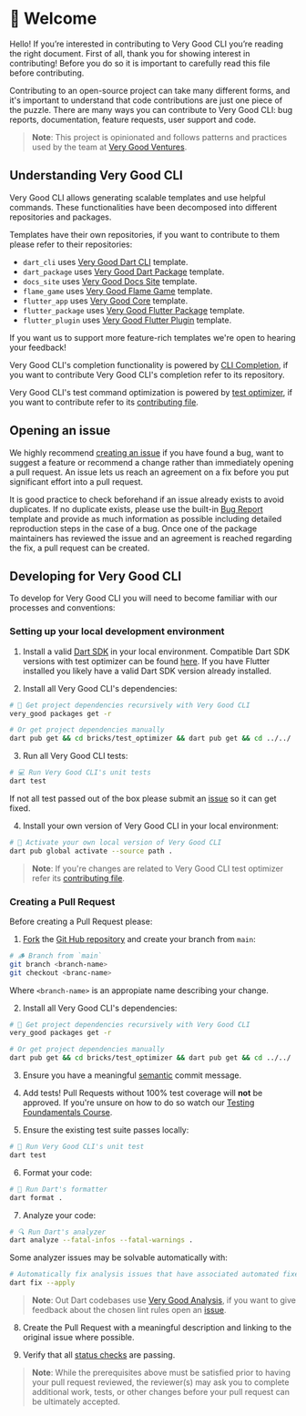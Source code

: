 # 🦄 Welcome

Hello! If you’re interested in contributing to Very Good CLI you’re reading the right document. First of all, thank you for showing interest in contributing! Before you do so it is important to carefully read this file before contributing.

Contributing to an open-source project can take many different forms, and it's important to understand that code contributions are just one piece of the puzzle. There are many ways you can contribute to Very Good CLI: bug reports, documentation, feature requests, user support and code.

> **Note**: This project is opinionated and follows patterns and practices used by the team at [Very Good Ventures][very_good_ventures_link].

## Understanding Very Good CLI

Very Good CLI allows generating scalable templates and use helpful commands. These functionalities have been decomposed into different repositories and packages.

Templates have their own repositories, if you want to contribute to them please refer to their repositories:

- `dart_cli` uses [Very Good Dart CLI](https://github.com/VeryGoodOpenSource/very_good_dart_cli) template.
- `dart_package` uses [Very Good Dart Package](https://github.com/VeryGoodOpenSource/very_good_dart_package) template.
- `docs_site` uses [Very Good Docs Site](https://github.com/VeryGoodOpenSource/very_good_docs_site) template.
- `flame_game` uses [Very Good Flame Game](https://github.com/VeryGoodOpenSource/very_good_flame_game) template.
- `flutter_app` uses [Very Good Core](https://github.com/VeryGoodOpenSource/very_good_core) template.
- `flutter_package` uses [Very Good Flutter Package](https://github.com/VeryGoodOpenSource/very_good_flutter_package) template.
- `flutter_plugin` uses [Very Good Flutter Plugin](https://github.com/VeryGoodOpenSource/very_good_flutter_plugin) template.

If you want us to support more feature-rich templates we're open to hearing your feedback!

Very Good CLI's completion functionality is powered by [CLI Completion](https://github.com/VeryGoodOpenSource/cli_completion), if you want to contribute Very Good CLI's completion refer to its repository.

Very Good CLI's test command optimization is powered by [test optimizer](bricks/test_optimizer/README.md), if you want to contribute refer to its [contributing file](bricks/test_optimizer/CONTRIBUTING.md).

## Opening an issue

We highly recommend [creating an issue][bug_report_link] if you have found a bug, want to suggest a feature or recommend a change rather than immediately opening a pull request. An issue lets us reach an agreement on a fix before you put significant effort into a pull request.

It is good practice to check beforehand if an issue already exists to avoid duplicates. If no duplicate exists, please use the built-in [Bug Report][bug_report_link] template and provide as much information as possible including detailed reproduction steps in the case of a bug.
Once one of the package maintainers has reviewed the issue and an agreement is reached regarding the fix, a pull request can be created.

## Developing for Very Good CLI

To develop for Very Good CLI you will need to become familiar with our processes and conventions:

### Setting up your local development environment

1. Install a valid [Dart SDK](https://dart.dev/get-dart) in your local environment. Compatible Dart SDK versions with test optimizer can be found [here](https://github.com/VeryGoodOpenSource/very_good_cli/blob/66c2a5e847ba4db6a9cb212e2b08e2af9f9e70d2/pubspec.yaml#L7). If you have Flutter installed you likely have a valid Dart SDK version already installed.

2. Install all Very Good CLI's dependencies:

```sh
# 📂 Get project dependencies recursively with Very Good CLI
very_good packages get -r

# Or get project dependencies manually
dart pub get && cd bricks/test_optimizer && dart pub get && cd ../../
```

3. Run all Very Good CLI tests:

```sh
# 💻 Run Very Good CLI's unit tests
dart test
```

If not all test passed out of the box please submit an [issue](https://github.com/VeryGoodOpenSource/very_good_cli/issues/new/choose) so it can get fixed.

4. Install your own version of Very Good CLI in your local environment:

```sh
# 🚀 Activate your own local version of Very Good CLI
dart pub global activate --source path .
```

> **Note**: If you're changes are related to Very Good CLI test optimizer refer its [contributing file](bricks/test_optimizer/CONTRIBUTING.md).

### Creating a Pull Request

Before creating a Pull Request please:

1. [Fork](https://docs.github.com/en/get-started/quickstart/contributing-to-projects) the [Git Hub repository](https://github.com/VeryGoodOpenSource/very_good_cli) and create your branch from `main`:

```sh
# 🪵 Branch from `main`
git branch <branch-name>
git checkout <branc-name>
```

Where `<branch-name>` is an appropiate name describing your change.

2. Install all Very Good CLI's dependencies:

```sh
# 📂 Get project dependencies recursively with Very Good CLI
very_good packages get -r

# Or get project dependencies manually
dart pub get && cd bricks/test_optimizer && dart pub get && cd ../../
```

3. Ensure you have a meaningful [semantic][conventional_commits_link] commit message.

4. Add tests! Pull Requests without 100% test coverage will **not** be approved. If you're unsure on how to do so watch our [Testing Foundamentals Course](https://www.youtube.com/watch?v=M_eZg-X789w&list=PLprI2satkVdFwpxo_bjFkCxXz5RluG8FY).

5. Ensure the existing test suite passes locally:

```sh
# 🧪 Run Very Good CLI's unit test
dart test
```

6. Format your code:

```sh
# 🧼 Run Dart's formatter
dart format .
```

7. Analyze your code:

```sh
# 🔍 Run Dart's analyzer
dart analyze --fatal-infos --fatal-warnings .
```

Some analyzer issues may be solvable automatically with:

```sh
# Automatically fix analysis issues that have associated automated fixes
dart fix --apply
```

> **Note**: Out Dart codebases use [Very Good Analysis](https://github.com/VeryGoodOpenSource/very_good_analysis), if you want to give feedback about the chosen lint rules open an [issue](https://github.com/VeryGoodOpenSource/very_good_analysis/issues/new/choose).

8. Create the Pull Request with a meaningful description and linking to the original issue where possible.

9. Verify that all [status checks](https://github.com/VeryGoodOpenSource/very_good_cli/actions/) are passing.

> **Note**: While the prerequisites above must be satisfied prior to having your pull request reviewed, the reviewer(s) may ask you to complete additional work, tests, or other changes before your pull request can be ultimately accepted.

[conventional_commits_link]: https://www.conventionalcommits.org/en/v1.0.0
[bug_report_link]: https://github.com/VeryGoodOpenSource/very_good_cli/issues/new?assignees=&labels=bug&template=bug_report.md&title=fix%3A+
[very_good_core_link]: doc/very_good_core.md
[very_good_ventures_link]: https://verygood.ventures/?utm_source=github&utm_medium=banner&utm_campaign=CLI
